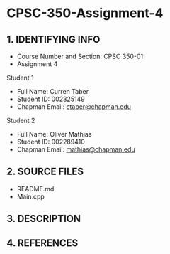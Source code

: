 # CPSC-350-Assignment-4

## 1. IDENTIFYING INFO
- Course Number and Section: CPSC 350-01
- Assignment 4

Student 1
- Full Name: Curren Taber
- Student ID: 002325149
- Chapman Email: ctaber@chapman.edu

Student 2
- Full Name: Oliver Mathias
- Student ID: 002289410
- Chapman Email: mathias@chapman.edu

## 2. SOURCE FILES
- README.md
- Main.cpp

## 3. DESCRIPTION

## 4. REFERENCES
